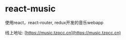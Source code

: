 # react-music
使用react，react-router, redux开发的音乐webapp

线上地址: [https://music.tzpcc.cn](https://music.tzpcc.cn)
